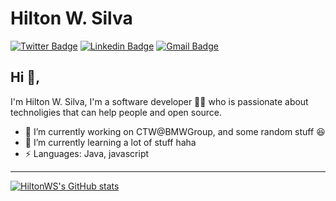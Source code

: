 # Hilton W. Silva  
[![Twitter Badge](https://img.shields.io/badge/-@hiltonws-1ca0f1?style=flat-square&labelColor=1ca0f1&logo=twitter&logoColor=white&link=https://twitter.com/hiltonws)](https://twitter.com/hilton_ws) [![Linkedin Badge](https://img.shields.io/badge/-hilton--ws-blue?style=flat-square&logo=Linkedin&logoColor=white&link=https://www.linkedin.com/in/hilton-ws/)](https://www.linkedin.com/in/hilton-ws/)
[![Gmail Badge](https://img.shields.io/badge/-hilton@hiltonws.com-c14438?style=flat-square&logo=Gmail&logoColor=white&link=mailto:hilton@hiltonws.com)](mailto:hilton@hiltonws.com)

## Hi 👋, 
I'm Hilton W. Silva, I'm a software developer 👨‍💻 who is passionate about technoligies that can help people and open source.

- 🔭 I’m currently working on CTW@BMWGroup, and some random stuff :satisfied:
- 🌱 I’m currently learning a lot of stuff haha
- ⚡ Languages: Java, javascript
----

[![HiltonWS's GitHub stats](https://github-readme-stats.vercel.app/api?username=HiltonWS)](https://github.com/hiltonws/)
